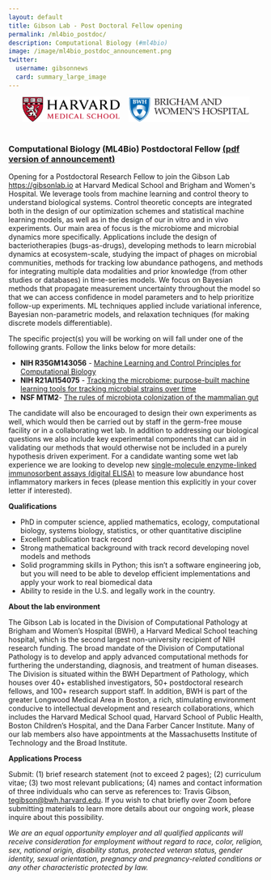 ```yaml
---
layout: default
title: Gibson Lab - Post Doctoral Fellow opening
permalink: /ml4bio_postdoc/
description: Computational Biology (#ml4bio)
image: /image/ml4bio_postdoc_announcement.png
twitter:
  username: gibsonnews
  card: summary_large_image
---
```



<div style="align:center;text-align:center">

<img  src="/image/hmslogo.svg" alt="HMS Logo" height=50pt> &nbsp;&nbsp;
<img  src="/image/bwh-logo.svg" alt="BWH Logo" height=50pt> <br><br>

</div>

### Computational Biology (ML4Bio) Postdoctoral Fellow [(pdf version of announcement)](/files/ml4bio_postdoc.pdf)

Opening for a Postdoctoral Research Fellow to join the Gibson Lab <https://gibsonlab.io> at Harvard Medical School and Brigham and Women's Hospital. We leverage tools from machine learning and control theory to understand biological systems. Control theoretic concepts are integrated both in the design of our optimization schemes and statistical machine learning models, as well as in the design of our in vitro and in vivo experiments. Our main area of focus is the microbiome and microbial dynamics more specifically. Applications include the design of bacteriotherapies (bugs-as-drugs), developing methods to learn microbial dynamics at ecosystem-scale, studying the impact of phages on microbial communities, methods for tracking low abundance pathogens, and methods for integrating multiple data modalities and prior knowledge (from other studies or databases) in time-series models. We focus on Bayesian methods that propagate measurement uncertainty throughout the model so that we can access confidence in model parameters and to help prioritize follow-up experiments. ML techniques applied include variational inference, Bayesian non-parametric models, and relaxation techniques (for making discrete models differentiable).

The specific project(s) you will be working on will fall under one of the following grants. Follow the links below for more details:

- **NIH R35GM143056** - [Machine Learning and Control Principles for Computational Biology](/r35/)
- **NIH R21AI154075** - [Tracking the microbiome: purpose-built machine learning tools for tracking microbial strains over time](/r21_tracking/)
- **NSF MTM2**- [The rules of microbiota colonization of the mammalian gut](/nsf_rules/)

The candidate will also be encouraged to design their own experiments as well, which would then be carried out by staff in the germ-free mouse facility or in a collaborating wet lab. In addition to addressing our biological questions we also include key experimental components that can aid in validating our methods that would otherwise not be included in a purely hypothesis driven experiment. For a candidate wanting some wet lab experience we are looking to develop new [single-molecule enzyme-linked immunosorbent assays (digital ELISA)](https://www.nature.com/articles/nbt.1641) to measure low abundance host inflammatory markers in feces (please mention this explicitly in your cover letter if interested).

**Qualifications**
- PhD in computer science, applied mathematics, ecology, computational biology, systems biology, statistics, or other quantitative discipline
- Excellent publication track record
- Strong mathematical background with track record developing novel models and methods
- Solid programming skills in Python; this isn’t a software engineering job, but you will need to be able to develop efficient implementations and apply your work to real biomedical data
- Ability to reside in the U.S. and legally work in the country.


**About the lab environment**

The Gibson Lab is located in the Division of Computational Pathology at Brigham and Women’s Hospital (BWH), a Harvard Medical School teaching hospital, which is the second largest non-university recipient of NIH research funding. The broad mandate of the Division of Computational Pathology is to develop and apply advanced computational methods for furthering the understanding, diagnosis, and treatment of human diseases. The Division is situated within the BWH Department of Pathology, which houses over 40+ established investigators, 50+ postdoctoral research fellows, and 100+ research support staff. In addition, BWH is part of the greater Longwood Medical Area in Boston, a rich, stimulating environment conducive to intellectual development and research collaborations, which includes the Harvard Medical School quad, Harvard School of Public Health, Boston Children’s Hospital, and the Dana Farber Cancer Institute. Many of our lab members also have appointments at the Massachusetts Institute of Technology and the Broad Institute.

**Applications Process**

Submit: (1) brief research statement (not to exceed 2 pages); (2) curriculum vitae; (3) two most relevant publications; (4) names and contact information of three individuals who can serve as references to: Travis Gibson, tegibson@bwh.harvard.edu. If you wish to chat briefly over Zoom before submitting materials to learn more details about our ongoing work, please inquire about this possibility.

*We are an equal opportunity employer and all qualified applicants will receive consideration for employment without regard to race, color, religion, sex, national origin, disability status, protected veteran status, gender identity, sexual orientation, pregnancy and pregnancy-related conditions or any other characteristic protected by law.*
